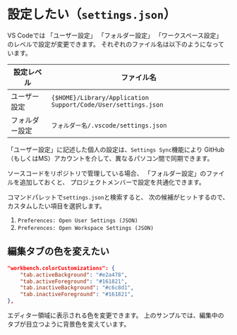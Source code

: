 # 設定したい（``settings.json``）

VS Codeでは
「ユーザー設定」
「フォルダー設定」
「ワークスペース設定」
のレベルで設定が変更できます。
それぞれのファイル名は以下のようになっています。

| 設定レベル | ファイル名 |
|---|---|
| ユーザー設定 | ``{$HOME}/Library/Application Support/Code/User/settings.json`` |
| フォルダー設定 | ``フォルダー名/.vscode/settings.json`` |

「ユーザー設定」に記述した個人の設定は、``Settings Sync``機能により
GitHub（もしくはMS）アカウントを介して、異なるパソコン間で同期できます。

ソースコードをリポジトリで管理している場合、
「フォルダー設定」のファイルを追加しておくと、
プロジェクトメンバーで設定を共通化できます。

コマンドパレットで``settings.json``と検索すると、
次の候補がヒットするので、カスタムしたい項目を選択します。

1. ``Preferences: Open User Settings (JSON)``
2. ``Preferences: Open Workspace Settings (JSON)``

## 編集タブの色を変えたい

```json
"workbench.colorCustomizations": {
    "tab.activeBackground": "#e2a478",
    "tab.activeForeground": "#161821",
    "tab.inactiveBackground": "#c6c8d1",
    "tab.inactiveForeground": "#161821",
},
```

エディター領域に表示される色を変更できます。
上のサンプルでは、編集中のタブが目立つように背景色を変えています。
